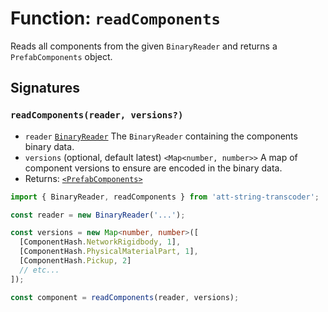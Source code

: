 # Function: `readComponents`

Reads all components from the given `BinaryReader` and returns a `PrefabComponents` object.

## Signatures

### `readComponents(reader, versions?)`

- `reader` [`BinaryReader`](./BinaryReader.md) The `BinaryReader` containing the components binary data.
- `versions` (optional, default latest) `<Map<number, number>>` A map of component versions to ensure are encoded in the binary data.
- Returns: [`<PrefabComponents>`](../src/types/PrefabComponents.ts)

```ts
import { BinaryReader, readComponents } from 'att-string-transcoder';

const reader = new BinaryReader('...');

const versions = new Map<number, number>([
  [ComponentHash.NetworkRigidbody, 1],
  [ComponentHash.PhysicalMaterialPart, 1],
  [ComponentHash.Pickup, 2]
  // etc...
]);

const component = readComponents(reader, versions);
```
